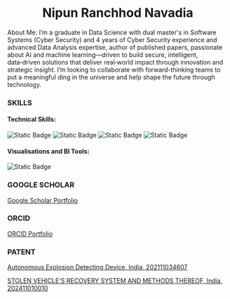 <h1 align="center">Nipun Ranchhod Navadia</h1>

About Me: I’m a graduate in Data Science with dual master's in Software Systems (Cyber Security) and 4 years of Cyber Security experience and advanced Data Analysis expertise, author of published papers, passionate about AI and machine learning—driven to build secure, intelligent, data‑driven solutions that deliver real‑world impact through innovation and strategic insight. I’m looking to collaborate with forward-thinking teams to put a meaningful ding in the universe and help shape the future through technology.
 
### SKILLS
#### Technical Skills: 
<img alt="Static Badge" src="https://camo.githubusercontent.com/8a881dcf60e426b18b95d5a46f1794bd271c3d3bec83ac59a804ade12466fedc/68747470733a2f2f696d672e736869656c64732e696f2f62616467652f4c616e67756167652d507974686f6e2d3337373641423f7374796c653d666c61742d737175617265266c6f676f3d707974686f6e266c6f676f436f6c6f723d7768697465"> <img alt="Static Badge" src="https://camo.githubusercontent.com/3a0ea6374046ea6527bacace1a0bb4834ecdb540461fffb00a6ee8f39c7034df/68747470733a2f2f696d672e736869656c64732e696f2f62616467652f4c6962726172792d5363696b69742d2d6c6561726e2d4637393331453f7374796c653d666c61742d737175617265266c6f676f3d7363696b69742d6c6561726e266c6f676f436f6c6f723d7768697465">
<img alt="Static Badge" src= https://camo.githubusercontent.com/b3a02c70b03d9bda391aa489cb43029df408dc1194f7b4c04031db8813e4cc43/68747470733a2f2f696d672e736869656c64732e696f2f62616467652f4c6962726172792d50616e6461732d3135303435383f7374796c653d666c61742d737175617265266c6f676f3d70616e646173266c6f676f436f6c6f723d7768697465>
<img alt="Static Badge" src=https://camo.githubusercontent.com/ba631fc47058c14502b29b441a403fc0986e012ac2912d16d31b614782b15eef/68747470733a2f2f696d672e736869656c64732e696f2f62616467652f4c6962726172792d4e756d50792d3031333234333f7374796c653d666c61742d737175617265266c6f676f3d6e756d7079266c6f676f436f6c6f723d7768697465>


#### Visualisations and BI Tools:
<img alt="Static Badge" src="https://camo.githubusercontent.com/0350afbf1a971ce21c8a49b86f8632d4f3a46d397f6f9bf078050bbc677a9045/68747470733a2f2f696d672e736869656c64732e696f2f62616467652f546f6f6c2d4d53253230457863656c2d3231373334363f7374796c653d666c61742d737175617265266c6f676f3d6d6963726f736f66742d657863656c266c6f676f436f6c6f723d7768697465">

### GOOGLE SCHOLAR
<a href='https://scholar.google.com/citations?hl=en&user=3ssD8r8AAAAJ'>Google Scholar Portfolio</a>
                                                                  
### ORCID
<a href='https://orcid.org/0000-0001-7320-7959'>ORCID Portfolio</a>

### PATENT 
<a href='https://iprsearch.ipindia.gov.in/RQStatus/PatentCertificatePDF.aspx?AppNo=MjAyMTExMDM0NjA3&FullPath=LVBhdGVudENlcnRpZmljYXRlMDktMTItMjAyNC5wZGY='>Autonomous Explosion Detecting Device, India, 202111034607</a>

<a href='https://i.imghippo.com/files/sFD1519RNk.png'>STOLEN VEHICLE'S RECOVERY SYSTEM AND METHODS THEREOF, India, 202411010010</a>


